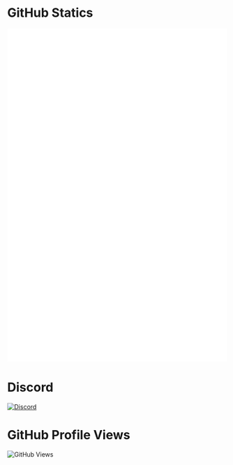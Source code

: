 # GitHub Statics

![Metrics](https://github.com/MatadorProBr/MatadorProBr/blob/main/github-metrics.svg)

# Discord

[![Discord](https://discord.c99.nl/widget/theme-3/451467812641177611.png)](https://discord.com/users/451467812641177611)

# GitHub Profile Views

![GitHub Views](https://komarev.com/ghpvc/?username=MatadorProBr)
